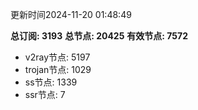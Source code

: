 更新时间2024-11-20 01:48:49

**总订阅: 3193**
**总节点: 20425**
**有效节点: 7572**
- v2ray节点: 5197
- trojan节点: 1029
- ss节点: 1339
- ssr节点: 7
